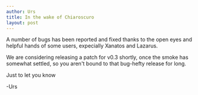 ```yaml
---
author: Urs
title: In the wake of Chiaroscuro
layout: post
---
```


A number of bugs has been reported and fixed thanks to the open eyes and helpful hands of some users, expecially Xanatos and Lazarus.

We are considering releasing a patch for v0.3 shortly, once the smoke has somewhat settled, so you aren't bound to that bug-hefty release for long.

Just to let you know

-Urs